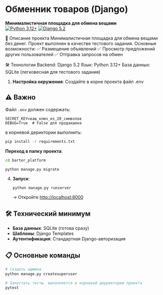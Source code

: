 # Обменник товаров (Django)

**Минималистичная площадка для обмена вещами**  
[![Python 3.12+](https://img.shields.io/badge/python-3.8+-blue)](https://www.python.org/)
[![Django 5.2](https://img.shields.io/badge/django-5.2-green)](https://www.djangoproject.com/)

📌 Описание проекта
Минималистичная площадка для обмена вещами без денег.
Проект выполнен в качестве тестового задания.
Основные возможности:
✅ Размещение объявлений
✅ Просмотр предложений других пользователей
✅ Отправка запросов на обмен

🛠 Технологии
Backend: Django 5.2
Язык: Python 3.12+
База данных: SQLite (легковесная для тестового задания)

1. **Настройка окружения**:
Создайте в корне проекта файл .env
## ⚠️ Важно
Файл `.env` должен содержать:
```
SECRET_KEY=ваш_ключ_из_20_символов
DEBUG=True  # False для продакшена
```
в корневой дериктории выполнить:
   ```bash
   pip install -r requirements.txt
   ```

**Переход в папку проекта**:

   ```bash
   cd barter_platform
   ```
   ```
   python manage.py migrate
   ```

4. **Запуск**:
   ```bash
   python manage.py runserver
   ```
   → Откройте [http://localhost:8000](http://localhost:8000)

## 🛠 Технический минимум
- **База данных**: SQLite (готова сразу)
- **Шаблоны**: Django Templates
- **Аутентификация**: Стандартная Django-авторизация

## 📋 Основные команды
```bash
# Создать админа
python manage.py createsuperuser

# Запустить тесты. выполняется в корневой дерриктории проекта
pytest


